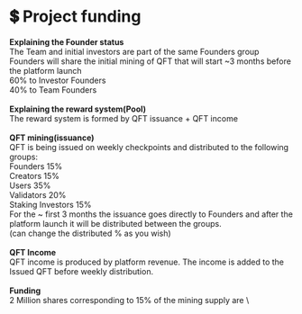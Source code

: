 # 💲 Project funding

**Explaining the Founder status**\
The Team and initial investors are part of the same Founders group\
Founders will share the initial mining of QFT that will start \~3 months before the platform launch\
60% to Investor Founders\
40% to Team Founders\
\
**Explaining the reward system(Pool)**\
The reward system is formed by QFT issuance + QFT income\
\
**QFT mining(issuance)** \
QFT is being issued on weekly checkpoints and distributed to the following groups:\
Founders 15%\
Creators 15%\
Users 35%\
Validators 20%\
Staking Investors 15%\
For the \~ first 3 months the issuance goes directly to Founders and after the platform launch it will be distributed between the groups.\
(can change the distributed % as you wish)\
\
**QFT Income**\
QFT income is produced by platform revenue. The income is added to the Issued QFT before weekly distribution. \
\
**Funding**\
2 Million shares corresponding to 15% of the mining supply are \

